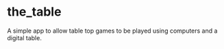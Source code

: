 # the_table
A simple app to allow table top games to be played using computers and a digital table.
